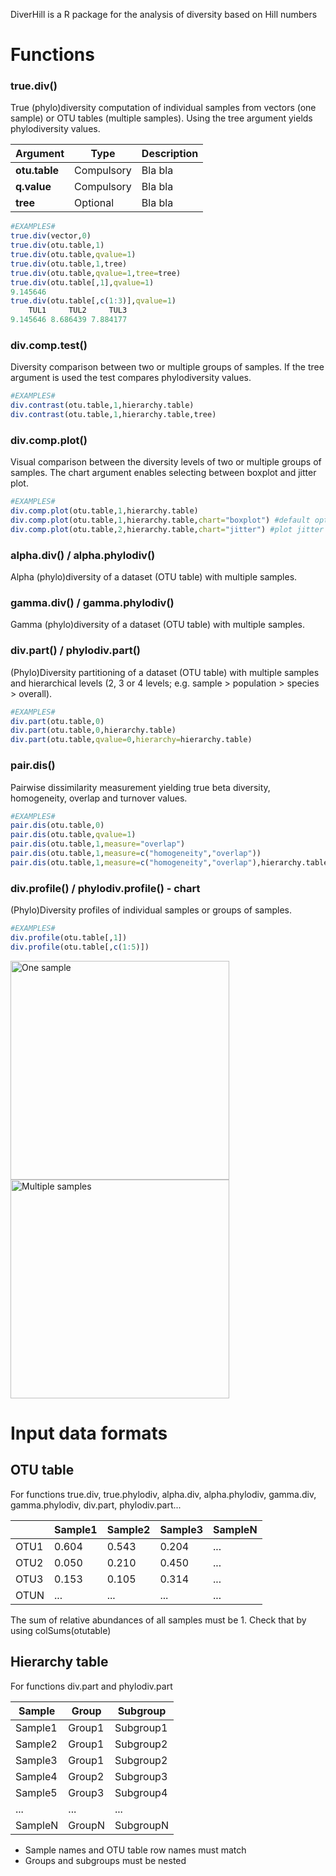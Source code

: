 DiverHill is a R package for the analysis of diversity based on Hill numbers

# Functions
### true.div()
True (phylo)diversity computation of individual samples from vectors (one sample) or OTU tables (multiple samples). Using the tree argument yields phylodiversity values. 

|Argument|Type|Description|
| ------------- | ------------- | ------------- |
| **otu.table**  | Compulsory  |Bla bla   |
| **q.value**  | Compulsory  |Bla bla   |
| **tree**   | Optional  |Bla bla   |
       
````R
#EXAMPLES#
true.div(vector,0)
true.div(otu.table,1)
true.div(otu.table,qvalue=1)
true.div(otu.table,1,tree)
true.div(otu.table,qvalue=1,tree=tree)
true.div(otu.table[,1],qvalue=1)
9.145646
true.div(otu.table[,c(1:3)],qvalue=1)
    TUL1     TUL2     TUL3 
9.145646 8.686439 7.884177 
````
### div.comp.test()
Diversity comparison between two or multiple groups of samples. If the tree argument is used the test compares phylodiversity values. 
````R
#EXAMPLES#
div.contrast(otu.table,1,hierarchy.table)
div.contrast(otu.table,1,hierarchy.table,tree)
````
### div.comp.plot()
Visual comparison between the diversity levels of two or multiple groups of samples. The chart argument enables selecting between boxplot and jitter plot.
````R
#EXAMPLES#
div.comp.plot(otu.table,1,hierarchy.table)
div.comp.plot(otu.table,1,hierarchy.table,chart="boxplot") #default option
div.comp.plot(otu.table,2,hierarchy.table,chart="jitter") #plot jitter plot instead of boxplot
````

### alpha.div() / alpha.phylodiv()
Alpha (phylo)diversity of a dataset (OTU table) with multiple samples.

### gamma.div() / gamma.phylodiv()
Gamma (phylo)diversity of a dataset (OTU table) with multiple samples.

### div.part() / phylodiv.part()
(Phylo)Diversity partitioning of a dataset (OTU table) with multiple samples and hierarchical levels (2, 3 or 4 levels; e.g. sample > population > species > overall).
````R
#EXAMPLES#
div.part(otu.table,0)
div.part(otu.table,0,hierarchy.table)
div.part(otu.table,qvalue=0,hierarchy=hierarchy.table)
````

###  pair.dis()
Pairwise dissimilarity measurement yielding true beta diversity, homogeneity, overlap and turnover values.
````R
#EXAMPLES#
pair.dis(otu.table,0)
pair.dis(otu.table,qvalue=1)
pair.dis(otu.table,1,measure="overlap")
pair.dis(otu.table,1,measure=c("homogeneity","overlap"))
pair.dis(otu.table,1,measure=c("homogeneity","overlap"),hierarchy.table[,c(1:2)])
````

### div.profile() / phylodiv.profile() - chart
(Phylo)Diversity profiles of individual samples or groups of samples.
````R
#EXAMPLES#
div.profile(otu.table[,1])
div.profile(otu.table[,c(1:5)])
````

<img align=left src="https://github.com/anttonalberdi/DiverHill/blob/master/figures/div.profile.one.png" width="350" title="One sample">
<img src="https://github.com/anttonalberdi/DiverHill/blob/master/figures/div.profile.multiple.png" width="350" title="Multiple samples">

# Input data formats

## OTU table
For functions true.div, true.phylodiv, alpha.div, alpha.phylodiv, gamma.div, gamma.phylodiv, div.part, phylodiv.part...

|       | Sample1 | Sample2 |Sample3  |SampleN  |
| ------------- | ------------- | ------------- | ------------- |------------- |
| OTU1  | 0.604   |0.543    |0.204    |...    |
| OTU2  | 0.050   |0.210    |0.450    |...  |
| OTU3  | 0.153   |0.105    |0.314    |...  |
| OTUN  | ...   |...    |...    |...  |

The sum of relative abundances of all samples must be 1. Check that by using colSums(otutable)

## Hierarchy table
For functions div.part and phylodiv.part

| Sample | Group |Subgroup  |
| ------------- | ------------- |------------- |
| Sample1  | Group1   |Subgroup1  |
| Sample2  | Group1   |Subgroup2  |
| Sample3  | Group1   |Subgroup2  |
| Sample4  | Group2   |Subgroup3  |
| Sample5  | Group3   |Subgroup4  |
| ...  | ...   |...  |
| SampleN  | GroupN   |SubgroupN  |

* Sample names and OTU table row names must match
* Groups and subgroups must be nested
